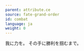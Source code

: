 ```yaml
---
parent: attribute.ce
source: fate-grand-order
id: combat
language: ja
weight: 0
---
```


我に力を。
その手に勝利を掴むまで。
